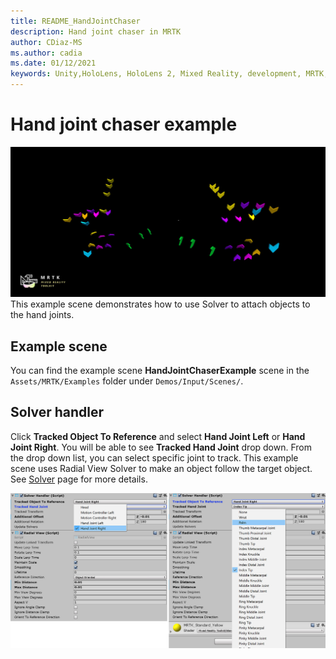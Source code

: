```yaml
---
title: README_HandJointChaser
description: Hand joint chaser in MRTK
author: CDiaz-MS
ms.author: cadia
ms.date: 01/12/2021
keywords: Unity,HoloLens, HoloLens 2, Mixed Reality, development, MRTK,
---
```


# Hand joint chaser example

![Hand joint chasers](images/hand-joint-chaser/MRTK_HandJointChaser_Main.jpg)
This example scene demonstrates how to use Solver to attach objects to the hand joints.

## Example scene

You can find the example scene **HandJointChaserExample** scene in the `Assets/MRTK/Examples` folder under `Demos/Input/Scenes/`.

## Solver handler

Click **Tracked Object To Reference** and select **Hand Joint Left** or **Hand Joint Right**. You will be able to see **Tracked Hand Joint** drop down. From the drop down list, you can select specific joint to track.
This example scene uses Radial View Solver to make an object follow the target object. See [Solver](ux-building-blocks/solvers/Solver.md) page for more details.

![Hand joint solver](images/hand-joint-chaser/MRTK_Solver_HandJoint.jpg)
